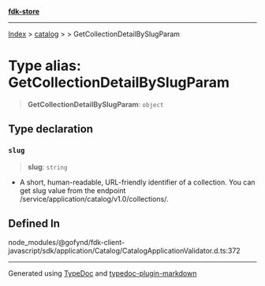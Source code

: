 [**fdk-store**](../../../README.md)
***

[Index](../../../API.md) > [catalog](../../README.md) > [<internal>](../README.md) > GetCollectionDetailBySlugParam

# Type alias: GetCollectionDetailBySlugParam

> **GetCollectionDetailBySlugParam**: `object`

## Type declaration

### `slug`

> **slug**: `string`

- A short, human-readable, URL-friendly identifier of
a collection. You can get slug value from the endpoint
/service/application/catalog/v1.0/collections/.

## Defined In

node\_modules/@gofynd/fdk-client-javascript/sdk/application/Catalog/CatalogApplicationValidator.d.ts:372

***
Generated using [TypeDoc](https://typedoc.org/) and [typedoc-plugin-markdown](https://www.npmjs.com/package/typedoc-plugin-markdown)
